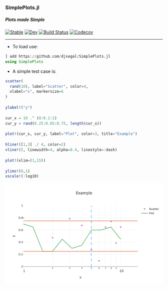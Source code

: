 ### SimplePlots.jl
##### Plots made Simple

[![Stable](https://img.shields.io/badge/docs-stable-blue.svg)](https://djsegal.github.io/SimplePlots.jl/stable)
[![Dev](https://img.shields.io/badge/docs-dev-blue.svg)](https://djsegal.github.io/SimplePlots.jl/dev)
[![Build Status](https://travis-ci.com/djsegal/SimplePlots.jl.svg?branch=master)](https://travis-ci.com/djsegal/SimplePlots.jl)
[![Codecov](https://codecov.io/gh/djsegal/SimplePlots.jl/branch/master/graph/badge.svg)](https://codecov.io/gh/djsegal/SimplePlots.jl)

---

+ To load use:

```julia
] add https://github.com/djsegal/SimplePlots.jl
using SimplePlots
```

+ A simple test case is:

```julia
scatter(
  rand(10), label="Scatter", color=4,
  xlabel="x", markersize=6
)

ylabel!("y")

cur_x = 10 .^ (0:0.1:1)
cur_y = rand(0.25:0.05:0.75, length(cur_x))

plot!(cur_x, cur_y, label="Plot", color=3, title="Example")

hline!([1,3] ./ 4, color=2)
vline!(5, linewidth=4, alpha=0.4, linestyle=:dash)

plot!(xlim=(1,15))

ylims!(0,1)
xscale!(:log10)
```

![Example Plot](example.png)
